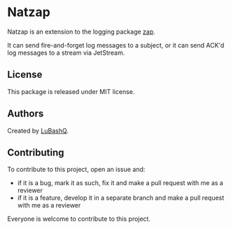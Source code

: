 # Natzap

Natzap is an extension to the logging package [zap](https://github.com/uber-go/zap).

It can send fire-and-forget log messages to a subject, or it can send ACK'd log messages to a stream via JetStream.

## License

This package is released under MIT license.

## Authors

Created by [LuBashQ](https://github.com/LuBashQ).

## Contributing

To contribute to this project, open an issue and:

- if it is a bug, mark it as such, fix it and make a pull request with me as a reviewer
- if it is a feature, develop it in a separate branch and make a pull request with me as a reviewer

Everyone is welcome to contribute to this project.
